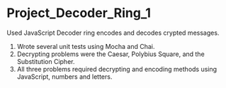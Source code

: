 # Project_Decoder_Ring_1

Used JavaScript
Decoder ring encodes and decodes crypted messages.

1.  Wrote several unit tests using Mocha and Chai.
2.  Decrypting problems were the Caesar, Polybius Square, and the Substitution Cipher.
3.  All three problems required decrypting and encoding methods using JavaScript, numbers and letters.

